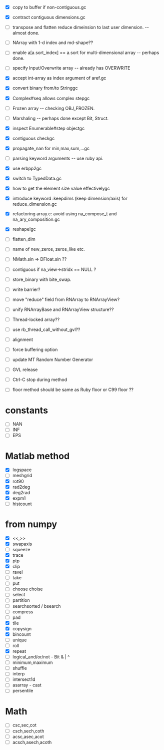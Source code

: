 
- [x] copy to buffer if non-contiguous.gc
- [x] contract contiguous dimensions.gc

- [ ] transpose and flatten reduce dimeinsion to last user dimension. -- almost done.

- [ ] NArray with 1-d index and md-shape??
- [ ] enable a[a.sort_index] == a.sort for multi-dimensional array -- perhaps done.

- [ ] specify Input/Overwrite array -- already has OVERWRITE

- [x] accept int-array as index argument of aref.gc

- [x] convert binary from/to Stringgc

- [x] Complex#seq allows complex stepgc

- [ ] Frozen array -- checking OBJ_FROZEN.

- [ ] Marshaling -- perhaps done except Bit, Struct.

- [x] inspect Enumerable#step objectgc

- [x] contiguous checkgc

- [x] propagate_nan for min,max,sum,...gc

- [ ] parsing keyword arguments -- use ruby api.

- [x] use erbpp2gc

- [x] switch to TypedData.gc

- [x] how to get the element size value effectivelygc

- [x] introduce keyword :keepdims (keep dimension/axis) for reduce_dimension.gc

- [x] refactoring array.c: avoid using na_compose_t and na_ary_composition.gc

- [x] reshape!gc


- [ ] flatten_dim

- [ ] name of new_zeros, zeros_like etc.

- [ ] NMath.sin => DFloat.sin ??

- [ ] contiguous if na_view->stridx == NULL ?

- [ ] store_binary with bite_swap.

- [ ] write barrier?

- [ ] move "reduce" field from RNArray to RNArrayView?

- [ ] unify RNArrayBase and RNArrayView structure??


- [ ] Thread-locked array??

- [ ] use rb_thread_call_without_gvl??


- [ ] alignment

- [ ] force buffering option

- [ ] update MT Random Number Generator

- [ ] GVL release
- [ ] Ctrl-C stop during method

- [ ] floor method should be same as Ruby floor or C99 floor ??

# constants

- [ ] NAN
- [ ] INF
- [ ] EPS

# Matlab method

- [x] logspace
- [ ] meshgrid
- [x] rot90  
- [x] rad2deg
- [x] deg2rad
- [x] expm1
- [ ] histcount

# from numpy

- [x] <<,>> 
- [x] swapaxis
- [ ] squeeze
- [x] trace
- [x] ptp 
- [x] clip 
- [ ] ravel
- [ ] take
- [ ] put
- [ ] choose choise
- [ ] select
- [ ] partition
- [ ] searchsorted / bsearch
- [ ] compress
- [ ] pad
- [x] tile
- [x] copysign
- [x] bincount
- [ ] unique
- [ ] roll
- [x] repeat
- [ ] logical_and/or/not - Bit & | ^
- [ ] minimum,maximum
- [ ] shuffle
- [ ] interp
- [ ] intersect1d
- [ ] asarray  - cast
- [ ] persentile

# Math

- [ ] csc,sec,cot
- [ ] csch,sech,coth
- [ ] acsc,asec,acot
- [ ] acsch,asech,acoth
